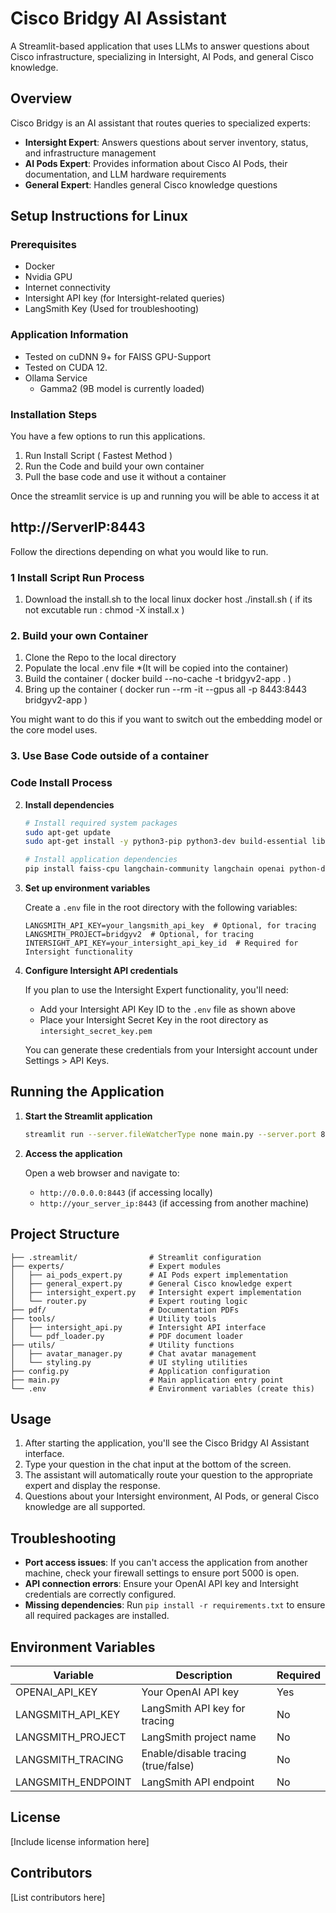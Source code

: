 
# Cisco Bridgy AI Assistant

A Streamlit-based application that uses LLMs to answer questions about Cisco infrastructure, specializing in Intersight, AI Pods, and general Cisco knowledge.

## Overview

Cisco Bridgy is an AI assistant that routes queries to specialized experts:

- **Intersight Expert**: Answers questions about server inventory, status, and infrastructure management
- **AI Pods Expert**: Provides information about Cisco AI Pods, their documentation, and LLM hardware requirements
- **General Expert**: Handles general Cisco knowledge questions

## Setup Instructions for Linux

### Prerequisites

- Docker
- Nvidia GPU
- Internet connectivity
- Intersight API key (for Intersight-related queries)
- LangSmith Key (Used for troubleshooting)

### Application Information

- Tested on cuDNN 9+ for FAISS GPU-Support 
- Tested on CUDA 12.
- Ollama Service 
  - Gamma2 (9B model is currently loaded)

### Installation Steps

You have a few options to run this applications.  
1. Run Install Script ( Fastest Method )
2. Run the Code and build your own container
3. Pull the base code and use it without a container

Once the streamlit service is up and running you will be able to access it at 
## http://ServerIP:8443


Follow the directions depending on what you would like to run. 

### 1 Install Script Run Process

1. Download the install.sh to the local linux docker host
   ./install.sh ( if its not excutable run :   chmod -X install.x )

### 2. Build your own Container

1. Clone the Repo to the local directory
2. Populate the local .env file *(It will be copied into the container)
3. Build the container ( docker build --no-cache -t bridgyv2-app . )
4. Bring up the container ( docker run --rm -it --gpus all -p 8443:8443 bridgyv2-app )

You might want to do this if you want to switch out the embedding model or the core model uses. 

### 3. Use Base Code outside of a container 

### Code Install Process 

2. **Install dependencies**
   ```bash
   # Install required system packages
   sudo apt-get update
   sudo apt-get install -y python3-pip python3-dev build-essential libssl-dev zlib1g-dev libjpeg-dev libtiff-dev
   
   # Install application dependencies
   pip install faiss-cpu langchain-community langchain openai python-dotenv streamlit tiktoken intersight trafilatura langchain-openai pillow pypdf
   ```

3. **Set up environment variables**

   Create a `.env` file in the root directory with the following variables:

   ```
   LANGSMITH_API_KEY=your_langsmith_api_key  # Optional, for tracing
   LANGSMITH_PROJECT=bridgyv2  # Optional, for tracing
   INTERSIGHT_API_KEY=your_intersight_api_key_id  # Required for Intersight functionality
   ```

4. **Configure Intersight API credentials**

   If you plan to use the Intersight Expert functionality, you'll need:
   
   - Add your Intersight API Key ID to the `.env` file as shown above
   - Place your Intersight Secret Key in the root directory as `intersight_secret_key.pem`
   
   You can generate these credentials from your Intersight account under Settings > API Keys.

## Running the Application

1. **Start the Streamlit application**

   ```bash
   streamlit run --server.fileWatcherType none main.py --server.port 8443
   ```

2. **Access the application**

   Open a web browser and navigate to:
   - `http://0.0.0.0:8443` (if accessing locally)
   - `http://your_server_ip:8443` (if accessing from another machine)

## Project Structure

```
├── .streamlit/                # Streamlit configuration
├── experts/                   # Expert modules
│   ├── ai_pods_expert.py      # AI Pods expert implementation
│   ├── general_expert.py      # General Cisco knowledge expert
│   ├── intersight_expert.py   # Intersight expert implementation
│   └── router.py              # Expert routing logic
├── pdf/                       # Documentation PDFs
├── tools/                     # Utility tools
│   ├── intersight_api.py      # Intersight API interface
│   └── pdf_loader.py          # PDF document loader
├── utils/                     # Utility functions
│   ├── avatar_manager.py      # Chat avatar management
│   └── styling.py             # UI styling utilities
├── config.py                  # Application configuration
├── main.py                    # Main application entry point
└── .env                       # Environment variables (create this)
```

## Usage

1. After starting the application, you'll see the Cisco Bridgy AI Assistant interface.
2. Type your question in the chat input at the bottom of the screen.
3. The assistant will automatically route your question to the appropriate expert and display the response.
4. Questions about your Intersight environment, AI Pods, or general Cisco knowledge are all supported.

## Troubleshooting

- **Port access issues**: If you can't access the application from another machine, check your firewall settings to ensure port 5000 is open.
- **API connection errors**: Ensure your OpenAI API key and Intersight credentials are correctly configured.
- **Missing dependencies**: Run `pip install -r requirements.txt` to ensure all required packages are installed.

## Environment Variables

| Variable | Description | Required |
|----------|-------------|----------|
| OPENAI_API_KEY | Your OpenAI API key | Yes |
| LANGSMITH_API_KEY | LangSmith API key for tracing | No |
| LANGSMITH_PROJECT | LangSmith project name | No |
| LANGSMITH_TRACING | Enable/disable tracing (true/false) | No |
| LANGSMITH_ENDPOINT | LangSmith API endpoint | No |

## License

[Include license information here]

## Contributors

[List contributors here]
